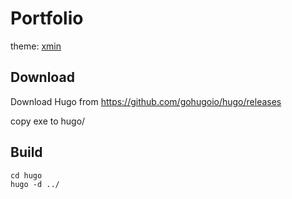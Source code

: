 # Portfolio

theme: [xmin](https://github.com/yihui/hugo-xmin)

## Download
Download Hugo from https://github.com/gohugoio/hugo/releases

copy exe to hugo/
## Build
```shell
cd hugo 
hugo -d ../
```